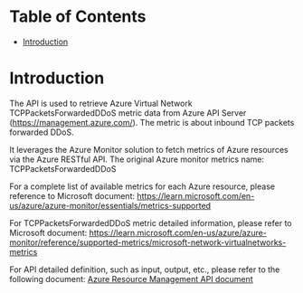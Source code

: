 # Table of Contents
- [Introduction](#introduction)


# Introduction <a name="introduction"></a>
The API is used to retrieve Azure Virtual Network TCPPacketsForwardedDDoS metric data from Azure API Server (https://management.azure.com/). The metric is about inbound TCP packets forwarded DDoS.



It leverages the Azure Monitor solution to fetch metrics of Azure resources via the Azure RESTful API. The original Azure monitor metrics name: TCPPacketsForwardedDDoS



For a complete list of available metrics for each Azure resource, please reference to Microsoft document: https://learn.microsoft.com/en-us/azure/azure-monitor/essentials/metrics-supported

For TCPPacketsForwardedDDoS metric detailed information, please refer to Microsoft document: https://learn.microsoft.com/en-us/azure/azure-monitor/reference/supported-metrics/microsoft-network-virtualnetworks-metrics

For API detailed definition, such as input, output, etc., please refer to the following document:
[Azure Resource Management API document](https://learn.microsoft.com/en-us/rest/api/monitor/metrics/list?view=rest-monitor-2023-10-01&tabs=HTTP)


